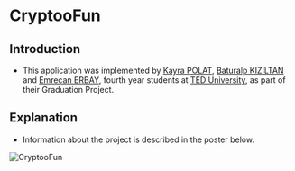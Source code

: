 # CryptooFun

## Introduction
- This application was implemented by [Kayra POLAT](https://github.com/kayra-polat), [Baturalp KIZILTAN](https://github.com/baturalpk) and [Emrecan ERBAY](https://github.com/emrerbay), fourth year students at [TED University](https://www.tedu.edu.tr/), as part of their Graduation Project. 

## Explanation
- Information about the project is described in the poster below.

![CryptooFun](./poster/CryptooFun-Poster.png)
